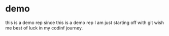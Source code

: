 # demo
this is a demo rep
since this is a demo rep I am just starting off with git wish me best of luck in my codinf journey.